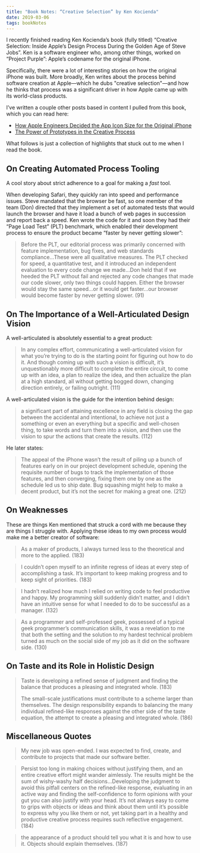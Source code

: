 ```yaml
---
title: "Book Notes: “Creative Selection” by Ken Kocienda"
date: 2019-03-06
tags: bookNotes
---
```


I recently finished reading Ken Kocienda’s book (fully titled) “Creative Selection: Inside Apple’s Design Process During the Golden Age of Steve Jobs”. Ken is a software engineer who, among other things, worked on “Project Purple”: Apple’s codename for the original iPhone.

Specifically, there were a lot of interesting stories on how the original iPhone was built. More broadly, Ken writes about the process behind software creation at Apple—which he dubs "creative selection"—and how he thinks that process was a significant driver in how Apple came up with its world-class products.

I’ve written a couple other posts based in content I pulled from this book, which you can read here:

- [How Apple Engineers Decided the App Icon Size for the Original iPhone](https://blog.jim-nielsen.com/2019/how-apple-engineers-decided-the-app-icon-size-for-the-original-iphone/)
- [The Power of Prototypes in the Creative Process](https://blog.jim-nielsen.com/2019/the-power-of-prototypes-in-the-creative-process/)

What follows is just a collection of highlights that stuck out to me when I read the book.

## On Creating Automated Process Tooling

A cool story about strict adherence to a goal for making a *fast* tool.

When developing Safari, they quickly ran into speed and performance issues. Steve mandated that the browser be fast, so one member of the team (Don) directed that they implement a set of automated tests that would launch the browser and have it load a bunch of web pages in succession and report back a speed. Ken wrote the code for it and soon they had their “Page Load Test” (PLT) benchmark, which enabled their development process to ensure the product became “faster by never getting slower”:

> Before the PLT, our editorial process was primarily concerned with feature implementation, bug fixes, and web standards compliance...These were all qualitative measures. The PLT checked for speed, a quantitative test, and it introduced an independent evaluation to every code change we made...Don held that if we heeded the PLT without fail and rejected any code changes that made our code slower, only two things could happen. Either the browser would stay the same speed...or it would get faster...our browser would become faster by never getting slower. (91)

## On The Importance of a Well-Articulated Design Vision

A well-articulated is absolutely essential to a great product:

> In any complex effort, communicating a well-articulated vision for what you’re trying to do is the starting point for figuring out how to do it. And though coming up with such a vision is difficult, it’s unquestionably more difficult to complete the entire circuit, to come up with an idea, a plan to realize the idea, and then actualize the plan at a high standard, all without getting bogged down, changing direction entirely, or failing outright. (111)

A well-articulated vision is the guide for the intention behind design:

> a significant part of attaining excellence in any field is closing the gap between the accidental and intentional, to achieve not just a something or even an everything but a specific and well-chosen thing, to take words and turn them into a vision, and then use the vision to spur the actions that create the results. (112)

He later states:

> The appeal of the iPhone wasn’t the result of piling up a bunch of features early on in our project development schedule, opening the requisite number of bugs to track the implementation of those features, and then converging, fixing them one by one as the schedule led us to ship date. Bug squashing might help to make a decent product, but it’s not the secret for making a great one. (212)

## On Weaknesses 

These are things Ken mentioned that struck a cord with me because they are things I struggle with. Applying these ideas to my own process would make me a better creator of software:

> As a maker of products, I always turned less to the theoretical and more to the applied. (183)

> I couldn’t open myself to an infinite regress of ideas at every step of accomplishing a task. It’s important to keep making progress and to keep sight of priorities. (183)

> I hadn’t realized how much I relied on writing code to feel productive and happy. My programming skill suddenly didn’t matter, and I didn’t have an intuitive sense for what I needed to do to be successful as a manager. (132)

> As a programmer and self-professed geek, possessed of a typical geek programmer’s communication skills, it was a revelation to me that both the setting and the solution to my hardest technical problem turned as much on the social side of my job as it did on the software side. (130)

## On Taste and its Role in Holistic Design

> Taste is developing a refined sense of judgment and finding the balance that produces a pleasing and integrated whole. (183)
> 
> The small-scale justifications must contribute to a scheme larger than themselves. The design responsibility expands to balancing the many individual refined-like responses against the other side of the taste equation, the attempt to create a pleasing and integrated whole. (186)

## Miscellaneous Quotes

> My new job was open-ended. I was expected to find, create, and contribute to projects that made our software better.

> Persist too long in making choices without justifying them, and an entire creative effort might wander aimlessly. The results might be the sum of wishy-washy half decisions...Developing the judgment to avoid this pitfall centers on the refined-like response, evaluating in an active way and finding the self-confidence to form opinions with your gut you can also justify with your head. It’s not always easy to come to grips with objects or ideas and think about them until it’s possible to express why you like them or not, yet taking part in a healthy and productive creative process requires such reflective engagement. (184)

> the appearance of a product should tell you what it is and how to use it. Objects should explain themselves. (187)
